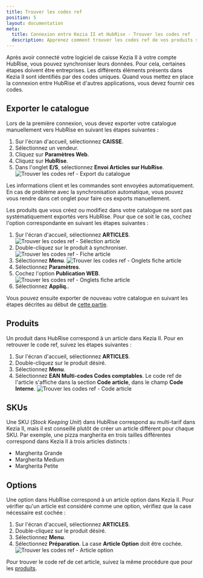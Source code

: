 ```yaml
---
title: Trouver les codes ref
position: 5
layout: documentation
meta:
  title: Connexion entre Kezia II et HubRise - Trouver les codes ref
  description: Apprenez comment trouver les codes ref de vos produits sur Kezia II. Lancez l'application et suivez ces instructions.
---
```


Après avoir connecté votre logiciel de caisse Kezia II à votre compte HubRise, vous pouvez synchroniser leurs données. Pour cela, certaines étapes doivent être entreprises. Les différents éléments présents dans Kezia II sont identifiés par des codes uniques. Quand vous mettez en place la connexion entre HubRise et d'autres applications, vous devez fournir ces codes.

## Exporter le catalogue

Lors de la première connexion, vous devez exporter votre catalogue manuellement vers HubRise en suivant les étapes suivantes :

1. Sur l'écran d'accueil, sélectionnez **CAISSE**.
1. Sélectionnez un vendeur.
1. Cliquez sur **Paramètres Web**.
1. Cliquez sur **HubRise**.
1. Dans l'onglet **E/S**, sélectionnez **Envoi Articles sur HubRise**.
   ![Trouver les codes ref - Export du catalogue](../images/005-fr-jdc-export-catalogue.png)

Les informations client et les commandes sont envoyées automatiquement. En cas de problème avec la synchronisation automatique, vous pouvez vous rendre dans cet onglet pour faire ces exports manuellement.

Les produits que vous créez ou modifiez dans votre catalogue ne sont pas systématiquement exportés vers HubRise. Pour que ce soit le cas, cochez l'option correspondante en suivant les étapes suivantes :

1. Sur l'écran d'accueil, sélectionnez **ARTICLES**.
   ![Trouver les codes ref - Sélection article](../images/012-fr-jdc-selection-article.png)
1. Double-cliquez sur le produit à synchroniser.
   ![Trouver les codes ref - Fiche article](../images/014-fr-jdc-fiche-article.png)
1. Sélectionnez **Menu**.
   ![Trouver les codes ref - Onglets fiche article](../images/015-fr-jdc-fiche-article-onglets.png)
1. Sélectionnez **Paramètres**.
1. Cochez l'option **Publication WEB**.
   ![Trouver les codes ref - Onglets fiche article](../images/016-fr-jdc-fiche-article-publication-web.png)
1. Sélectionnez **Appliq.**.

Vous pouvez ensuite exporter de nouveau votre catalogue en suivant les étapes décrites au début de [cette partie](/apps/kezia/map-ref-codes#exporter-le-catalogue).

## Produits

Un produit dans HubRise correspond à un article dans Kezia II. Pour en retrouver le code ref, suivez les étapes suivantes :

1. Sur l'écran d'accueil, sélectionnez **ARTICLES**.
1. Double-cliquez sur le produit désiré.
1. Sélectionnez **Menu**.
1. Sélectionnez **EAN Multi-codes Codes comptables**. Le code ref de l'article s'affiche dans la section **Code article**, dans le champ **Code Interne**.
   ![Trouver les codes ref - Code article](../images/017-fr-jdc-fiche-article-code.png)

## SKUs

Une SKU (*Stock Keeping Unit*) dans HubRise correspond au multi-tarif dans Kezia II, mais il est conseillé plutôt de créer un article différent pour chaque SKU. Par exemple, une pizza margherita en trois tailles différentes correspond dans Kezia II à trois articles distincts :
- Margherita Grande
- Margherita Medium
- Margherita Petite

## Options

Une option dans HubRise correspond à un article option dans Kezia II. Pour vérifier qu'un article est considéré comme une option, vérifiez que la case nécessaire est cochée :

1. Sur l'écran d'accueil, sélectionnez **ARTICLES**.
1. Double-cliquez sur le produit désiré.
1. Sélectionnez **Menu**.
1. Sélectionnez **Préparation**. La case **Article Option** doit être cochée.
   ![Trouver les codes ref - Article option](../images/018-fr-jdc-fiche-article-option.png)

Pour trouver le code ref de cet article, suivez la même procédure que pour les [produits](/apps/kezia/map-ref-codes#produits).